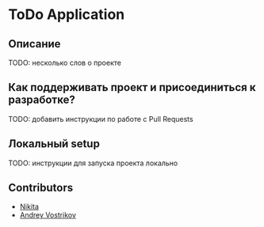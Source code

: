# ToDo Application

## Описание
TODO: несколько слов о проекте 

## Как поддерживать проект и присоединиться к разработке?
TODO: добавить инструкции по работе с Pull Requests

## Локальный setup
TODO: инструкции для запуска проекта локально

## Contributors
- [Nikita](https://github.com/gaikanomer9)
- [Andrey Vostrikov](https://github.com/vavsar)

